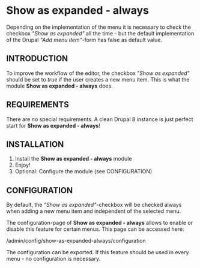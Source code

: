 # Show as expanded - always

Depending on the implementation of the menu it is necessary to check the
checkbox *"Show as expanded"* all the time - but the default implementation of 
the Drupal *"Add menu item"*-form has false as default value.

## INTRODUCTION
To improve the workflow of the editor, the checkbox *"Show as expanded"* should
be set to *true* if the user creates a new menu item. This is what the module
**Show as expanded - always** does.

## REQUIREMENTS
There are no special requirements. A clean Drupal 8 instance is just perfect
start for **Show as expanded - always**!

## INSTALLATION
1. Install the **Show as expanded - always** module
2. Enjoy!
3. Optional: Configure the module (see CONFIGURATION)

## CONFIGURATION
By default, the *"Show as expanded"*-checkbox will be checked always when
adding a new menu item and independent of the selected menu.

The configuration-page of **Show as expanded - always** allows to enable or
disable this feature for certain menus. This page can be accessed here:

/admin/config/show-as-expanded-always/configuration

The configuration can be exported. If this feature should be used in every
menu - no  configuration is necessary.
